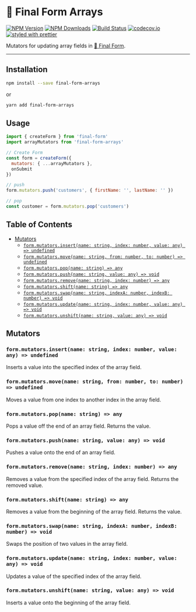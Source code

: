 # 🏁 Final Form Arrays

[![NPM Version](https://img.shields.io/npm/v/final-form-arrays.svg?style=flat)](https://www.npmjs.com/package/final-form-arrays)
[![NPM Downloads](https://img.shields.io/npm/dm/final-form-arrays.svg?style=flat)](https://www.npmjs.com/package/final-form-arrays)
[![Build Status](https://travis-ci.org/final-form/final-form-arrays.svg?branch=master)](https://travis-ci.org/final-form/final-form-arrays)
[![codecov.io](https://codecov.io/gh/final-form/final-form-arrays/branch/master/graph/badge.svg)](https://codecov.io/gh/final-form/final-form-arrays)
[![styled with prettier](https://img.shields.io/badge/styled_with-prettier-ff69b4.svg)](https://github.com/prettier/prettier)

Mutators for updating array fields in
[🏁 Final Form](https://github.com/final-form/final-form).

---

## Installation

```bash
npm install --save final-form-arrays
```

or

```bash
yarn add final-form-arrays
```

## Usage

```js
import { createForm } from 'final-form'
import arrayMutators from 'final-form-arrays'

// Create Form
const form = createForm({
  mutators: { ...arrayMutators },
  onSubmit
})

// push
form.mutators.push('customers', { firstName: '', lastName: '' })

// pop
const customer = form.mutators.pop('customers')
```

## Table of Contents

<!-- START doctoc generated TOC please keep comment here to allow auto update -->
<!-- DON'T EDIT THIS SECTION, INSTEAD RE-RUN doctoc TO UPDATE -->
<!-- DON'T EDIT THIS SECTION, INSTEAD RE-RUN doctoc TO UPDATE -->

- [Mutators](#mutators)
  - [`form.mutators.insert(name: string, index: number, value: any) => undefined`](#formmutatorsinsertname-string-index-number-value-any--undefined)
  - [`form.mutators.move(name: string, from: number, to: number) => undefined`](#formmutatorsmovename-string-from-number-to-number--undefined)
  - [`form.mutators.pop(name: string) => any`](#formmutatorspopname-string--any)
  - [`form.mutators.push(name: string, value: any) => void`](#formmutatorspushname-string-value-any--void)
  - [`form.mutators.remove(name: string, index: number) => any`](#formmutatorsremovename-string-index-number--any)
  - [`form.mutators.shift(name: string) => any`](#formmutatorsshiftname-string--any)
  - [`form.mutators.swap(name: string, indexA: number, indexB: number) => void`](#formmutatorsswapname-string-indexa-number-indexb-number--void)
  - [`form.mutators.update(name: string, index: number, value: any) => void`](#formmutatorsupdatename-string-index-number-value-any--void)
  - [`form.mutators.unshift(name: string, value: any) => void`](#formmutatorsunshiftname-string-value-any--void)

<!-- END doctoc generated TOC please keep comment here to allow auto update -->

## Mutators

### `form.mutators.insert(name: string, index: number, value: any) => undefined`

Inserts a value into the specified index of the array field.

### `form.mutators.move(name: string, from: number, to: number) => undefined`

Moves a value from one index to another index in the array field.

### `form.mutators.pop(name: string) => any`

Pops a value off the end of an array field. Returns the value.

### `form.mutators.push(name: string, value: any) => void`

Pushes a value onto the end of an array field.

### `form.mutators.remove(name: string, index: number) => any`

Removes a value from the specified index of the array field. Returns the removed
value.

### `form.mutators.shift(name: string) => any`

Removes a value from the beginning of the array field. Returns the value.

### `form.mutators.swap(name: string, indexA: number, indexB: number) => void`

Swaps the position of two values in the array field.

### `form.mutators.update(name: string, index: number, value: any) => void`

Updates a value of the specified index of the array field.

### `form.mutators.unshift(name: string, value: any) => void`

Inserts a value onto the beginning of the array field.
